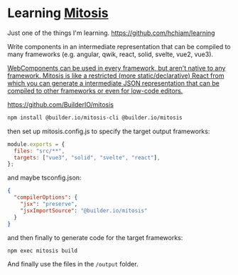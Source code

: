 # Learning [Mitosis](https://github.com/BuilderIO/mitosis)

Just one of the things I'm learning. https://github.com/hchiam/learning

Write components in an intermediate representation that can be compiled to many frameworks (e.g. angular, qwik, react, solid, svelte, vue2, vue3).

[WebComponents can be used in every framework, but aren't native to any framework. Mitosis is like a restricted (more static/declarative) React from which you can generate a intermediate JSON representation that can be compiled to other frameworks or even for low-code editors.](https://www.youtube.com/watch?v=XQIuv34-K_8)

https://github.com/BuilderIO/mitosis

```sh
npm install @builder.io/mitosis-cli @builder.io/mitosis
```

then set up mitosis.config.js to specify the target output frameworks:

```js
module.exports = {
  files: "src/**",
  targets: ["vue3", "solid", "svelte", "react"],
};
```

and maybe tsconfig.json:

```json
{
  "compilerOptions": {
    "jsx": "preserve",
    "jsxImportSource": "@builder.io/mitosis"
  }
}
```

and then finally to generate code for the target frameworks:

```sh
npm exec mitosis build
```

And finally use the files in the `/output` folder.
